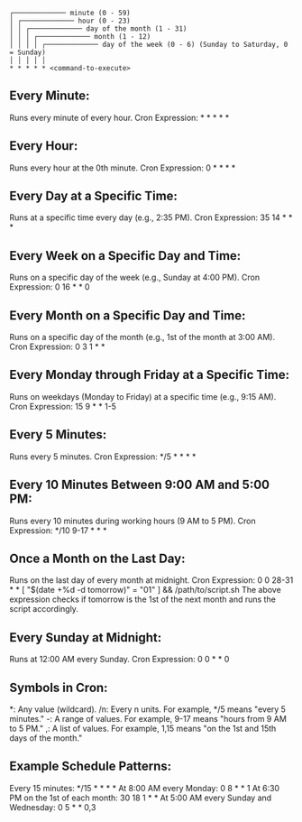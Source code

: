 ```
┌───────────── minute (0 - 59)
│ ┌───────────── hour (0 - 23)
│ │ ┌───────────── day of the month (1 - 31)
│ │ │ ┌───────────── month (1 - 12)
│ │ │ │ ┌───────────── day of the week (0 - 6) (Sunday to Saturday, 0 = Sunday)
│ │ │ │ │
* * * * * <command-to-execute>
```


## Every Minute:
Runs every minute of every hour.
Cron Expression: * * * * *


## Every Hour:
Runs every hour at the 0th minute.
Cron Expression: 0 * * * *


## Every Day at a Specific Time:
Runs at a specific time every day (e.g., 2:35 PM).
Cron Expression: 35 14 * * *


## Every Week on a Specific Day and Time:
Runs on a specific day of the week (e.g., Sunday at 4:00 PM).
Cron Expression: 0 16 * * 0


## Every Month on a Specific Day and Time:
Runs on a specific day of the month (e.g., 1st of the month at 3:00 AM).
Cron Expression: 0 3 1 * *


## Every Monday through Friday at a Specific Time:
Runs on weekdays (Monday to Friday) at a specific time (e.g., 9:15 AM).
Cron Expression: 15 9 * * 1-5


## Every 5 Minutes:
Runs every 5 minutes.
Cron Expression: */5 * * * *


## Every 10 Minutes Between 9:00 AM and 5:00 PM:
Runs every 10 minutes during working hours (9 AM to 5 PM).
Cron Expression: */10 9-17 * * *


## Once a Month on the Last Day:
Runs on the last day of every month at midnight.
Cron Expression: 0 0 28-31 * * [ "$(date +\%d -d tomorrow)" = "01" ] && /path/to/script.sh
The above expression checks if tomorrow is the 1st of the next month and runs the script accordingly.


## Every Sunday at Midnight:
Runs at 12:00 AM every Sunday.
Cron Expression: 0 0 * * 0


## Symbols in Cron:
*: Any value (wildcard).
/n: Every n units. For example, */5 means "every 5 minutes."
-: A range of values. For example, 9-17 means "hours from 9 AM to 5 PM."
,: A list of values. For example, 1,15 means "on the 1st and 15th days of the month."


## Example Schedule Patterns:
Every 15 minutes: */15 * * * *
At 8:00 AM every Monday: 0 8 * * 1
At 6:30 PM on the 1st of each month: 30 18 1 * *
At 5:00 AM every Sunday and Wednesday: 0 5 * * 0,3

































